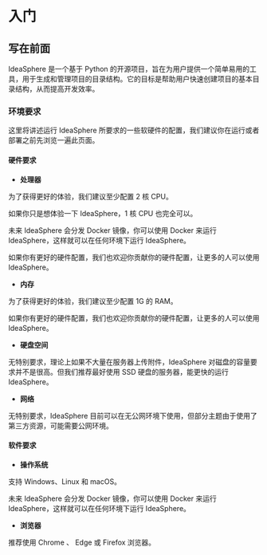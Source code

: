 # 入门

## 写在前面
IdeaSphere 是一个基于 Python 的开源项目，旨在为用户提供一个简单易用的工具，用于生成和管理项目的目录结构。它的目标是帮助用户快速创建项目的基本目录结构，从而提高开发效率。

### 环境要求
这里将讲述运行 IdeaSphere 所要求的一些软硬件的配置，我们建议你在运行或者部署之前先浏览一遍此页面。

#### 硬件要求

- **处理器**

为了获得更好的体验，我们建议至少配置 2 核 CPU。

如果你只是想体验一下 IdeaSphere，1 核 CPU 也完全可以。

未来 IdeaSphere 会分发 Docker 镜像，你可以使用 Docker 来运行 IdeaSphere，这样就可以在任何环境下运行 IdeaSphere。

如果你有更好的硬件配置，我们也欢迎你贡献你的硬件配置，让更多的人可以使用 IdeaSphere。

- **内存**

为了获得更好的体验，我们建议至少配置 1G 的 RAM。

如果你有更好的硬件配置，我们也欢迎你贡献你的硬件配置，让更多的人可以使用 IdeaSphere。

- **硬盘空间**

无特别要求，理论上如果不大量在服务器上传附件，IdeaSphere 对磁盘的容量要求并不是很高。但我们推荐最好使用 SSD 硬盘的服务器，能更快的运行 IdeaSphere。

- **网络**

无特别要求，IdeaSphere 目前可以在无公网环境下使用，但部分主题由于使用了第三方资源，可能需要公网环境。

#### 软件要求

- **操作系统**

支持 Windows、Linux 和 macOS。

未来 IdeaSphere 会分发 Docker 镜像，你可以使用 Docker 来运行 IdeaSphere，这样就可以在任何环境下运行 IdeaSphere。

- **浏览器**

推荐使用 Chrome 、 Edge 或 Firefox 浏览器。
